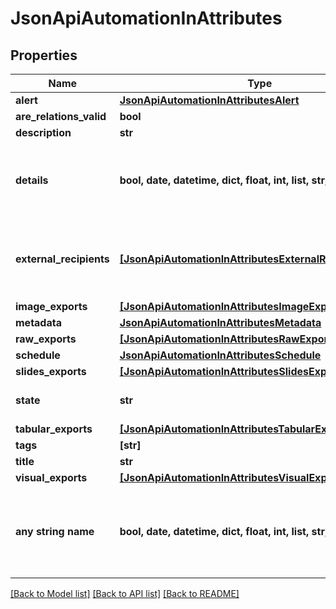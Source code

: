 # JsonApiAutomationInAttributes


## Properties
Name | Type | Description | Notes
------------ | ------------- | ------------- | -------------
**alert** | [**JsonApiAutomationInAttributesAlert**](JsonApiAutomationInAttributesAlert.md) |  | [optional] 
**are_relations_valid** | **bool** |  | [optional] 
**description** | **str** |  | [optional] 
**details** | **bool, date, datetime, dict, float, int, list, str, none_type** | Additional details to be included in the automated message. | [optional] 
**external_recipients** | [**[JsonApiAutomationInAttributesExternalRecipientsInner]**](JsonApiAutomationInAttributesExternalRecipientsInner.md) | External recipients of the automation action results. | [optional] 
**image_exports** | [**[JsonApiAutomationInAttributesImageExportsInner]**](JsonApiAutomationInAttributesImageExportsInner.md) |  | [optional] 
**metadata** | [**JsonApiAutomationInAttributesMetadata**](JsonApiAutomationInAttributesMetadata.md) |  | [optional] 
**raw_exports** | [**[JsonApiAutomationInAttributesRawExportsInner]**](JsonApiAutomationInAttributesRawExportsInner.md) |  | [optional] 
**schedule** | [**JsonApiAutomationInAttributesSchedule**](JsonApiAutomationInAttributesSchedule.md) |  | [optional] 
**slides_exports** | [**[JsonApiAutomationInAttributesSlidesExportsInner]**](JsonApiAutomationInAttributesSlidesExportsInner.md) |  | [optional] 
**state** | **str** | Current state of the automation. | [optional] 
**tabular_exports** | [**[JsonApiAutomationInAttributesTabularExportsInner]**](JsonApiAutomationInAttributesTabularExportsInner.md) |  | [optional] 
**tags** | **[str]** |  | [optional] 
**title** | **str** |  | [optional] 
**visual_exports** | [**[JsonApiAutomationInAttributesVisualExportsInner]**](JsonApiAutomationInAttributesVisualExportsInner.md) |  | [optional] 
**any string name** | **bool, date, datetime, dict, float, int, list, str, none_type** | any string name can be used but the value must be the correct type | [optional]

[[Back to Model list]](../README.md#documentation-for-models) [[Back to API list]](../README.md#documentation-for-api-endpoints) [[Back to README]](../README.md)



